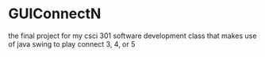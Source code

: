 # GUIConnectN
the final project for my csci 301 software development class that makes use of java swing to play connect 3, 4, or 5
